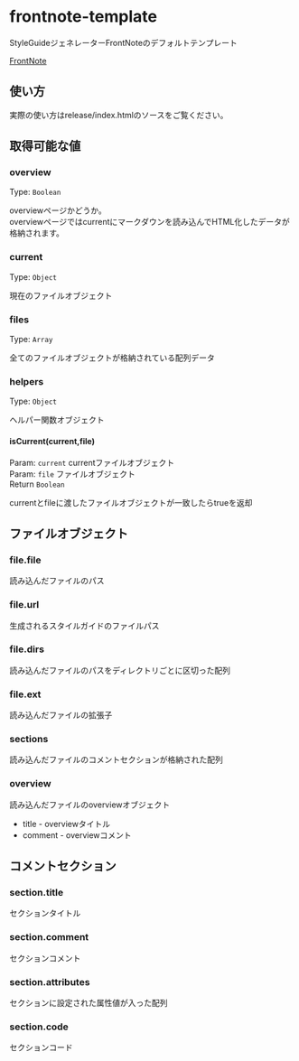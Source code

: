 # frontnote-template

StyleGuideジェネレーターFrontNoteのデフォルトテンプレート

[FrontNote](https://www.npmjs.org/package/frontnote)

## 使い方

実際の使い方はrelease/index.htmlのソースをご覧ください。

## 取得可能な値

### overview

Type: `Boolean`

overviewページかどうか。  
overviewページではcurrentにマークダウンを読み込んでHTML化したデータが格納されます。

### current

Type: `Object`

現在のファイルオブジェクト

### files

Type: `Array`

全てのファイルオブジェクトが格納されている配列データ

### helpers

Type: `Object`

ヘルパー関数オブジェクト

#### isCurrent(current,file)

Param: `current` currentファイルオブジェクト  
Param: `file` ファイルオブジェクト  
Return `Boolean`

currentとfileに渡したファイルオブジェクトが一致したらtrueを返却

## ファイルオブジェクト

### file.file

読み込んだファイルのパス

### file.url

生成されるスタイルガイドのファイルパス

### file.dirs

読み込んだファイルのパスをディレクトリごとに区切った配列

### file.ext

読み込んだファイルの拡張子

### sections

読み込んだファイルのコメントセクションが格納された配列

### overview

読み込んだファイルのoverviewオブジェクト

* title - overviewタイトル
* comment - overviewコメント

## コメントセクション

### section.title

セクションタイトル

### section.comment

セクションコメント

### section.attributes

セクションに設定された属性値が入った配列

### section.code

セクションコード